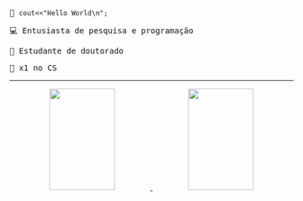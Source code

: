 <samp>
  
👋 `cout<<"Hello World\n";`
  
💻 Entusiasta de pesquisa e programação

📝 Estudante de doutorado

:hocho: x1 no CS

</samp>

<!--
**diogosm/diogosm** is a ✨ _special_ ✨ repository because its `README.md` (this file) appears on your GitHub profile.

Here are some ideas to get you started:

- 🔭 I’m currently working on ...
- 🌱 I’m currently learning ...
- 👯 I’m looking to collaborate on ...
- 🤔 I’m looking for help with ...
- 💬 Ask me about ...
- 📫 How to reach me: ...
- 😄 Pronouns: ...
- ⚡ Fun fact: ...
-->

<hr>

<div align="center">
<a href="https://github.com/diogosm">
  <img height="180em" width="48%" src="https://github-readme-stats.vercel.app/api/top-langs/?username=diogosm&layout=compact&langs_count=6&theme=cobalt"/>
  <img height="180em" width="48%" src="https://spotify-recently-played-readme.vercel.app/api?user=22trf7qx2cpubspu2toraj3ty&count=3"/>
</div>
